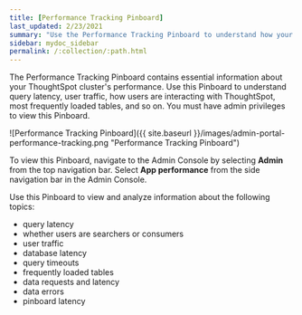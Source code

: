 ```yaml
---
title: [Performance Tracking Pinboard]
last_updated: 2/23/2021
summary: "Use the Performance Tracking Pinboard to understand how your ThoughtSpot cluster is performing."
sidebar: mydoc_sidebar
permalink: /:collection/:path.html
---
```

The Performance Tracking Pinboard contains essential information about your ThoughtSpot cluster's performance. Use this Pinboard to understand query latency, user traffic, how users are interacting with ThoughtSpot, most frequently loaded tables, and so on. You must have admin privileges to view this Pinboard.

![Performance Tracking Pinboard]({{ site.baseurl }}/images/admin-portal-performance-tracking.png "Performance Tracking Pinboard")

To view this Pinboard, navigate to the Admin Console by selecting **Admin** from the top navigation bar. Select **App performance** from the side navigation bar in the Admin Console.

Use this Pinboard to view and analyze information about the following topics:
- query latency
- whether users are searchers or consumers
- user traffic
- database latency
- query timeouts
- frequently loaded tables
- data requests and latency
- data errors
- pinboard latency
